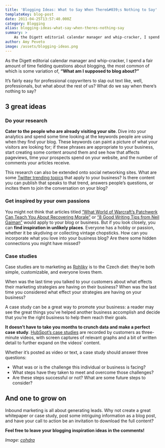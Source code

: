 ```yaml
---
title: 'Blogging Ideas: What to Say When There&#039;s Nothing to Say'
templateKey: blog-post
date: 2011-04-25T13:57:40.000Z
category: Blogging
alias: blogging-ideas-what-say-when-theres-nothing-say
summary: > 
  	As the Digett editorial calendar manager and whip-cracker, I spend a fair amount of time fielding questions about blogging, the most common of which is some variation of, "What am I supposed to blog about?"
author: Amy Peveto
image: /assets/blogging-ideas.png
---
```


As the Digett editorial calendar manager and whip-cracker, I spend a fair amount of time fielding questions about blogging, the most common of which is some variation of, **“What am I supposed to blog about?”**

It’s fairly easy for professional copywriters to slap out text like, well, professionals, but what about the rest of us? What do we say when there’s nothing to say?

3 great ideas
-------------

### Do your research

**Cater to the people who are already visiting your site**. Dive into your analytics and spend some time looking at the keywords people are using when they find your blog. These keywords can paint a picture of what your visitors are looking for; if these phrases are appropriate to your business, start creating some content around them and see how that affects pageviews, time your prospects spend on your website, and the number of comments your articles receive.

This research can also be extended onto social networking sites. What are some [Twitter trending topics](http://support.twitter.com/entries/101125-about-trending-topics) that apply to your business? Is there content you can publish that speaks to that trend, answers people’s questions, or incites them to join the conversation on your blog?

### Get inspired by your own passions

You might not think that articles titled [“What World of Warcraft’s Patchwerk Can Teach You About Recovering Morale”](http://www.christopherspenn.com/2010/04/what-world-of-warcrafts-patchwerk-can-teach-you-about-recovering-morale/) or [“8 Good Writing Tips from Neil Gaiman”](https://www.writingclasses.com/toolbox/tips-masters/neil-gaiman-8-good-writing-practices) would apply to your blog or business. But if you look closely, you can **find inspiration in unlikely places**. Everyone has a hobby or passion, whether it be skydiving or collecting vintage chopsticks. How can you incorporate what you love into your business blog? Are there some hidden connections you might have missed?

### Case studies

Case studies are to marketing as [Rohliky](http://www.mycitycuisine.org/wiki/Rohliky) is to the Czech diet: they’re both simple, customizable, and everyone loves them.

When was the last time you talked to your customers about what effects their marketing strategies are having on their business? When was the last time you considered what effect your strategies are having on your business?

A case study can be a great way to promote your business: a reader may see the great things you’ve helped another business accomplish and decide that you’re the right business to help them reach their goals.

**It doesn’t have to take you months to crunch data and make a perfect case study**. [HubSpot’s case studies](http://www.hubspot.com/customers) are recorded by customers as three-minute videos, with screen captures of relevant graphs and a bit of written detail to further expand on the videos’ content.

Whether it’s posted as video or text, a case study should answer three questions:

*   What was or is the challenge this individual or business is facing?
*   What steps have they taken to meet and overcome those challenges?
*   Are these steps successful or not? What are some future steps to consider?

And one to grow on
------------------

Inbound marketing is all about generating leads. Why not create a great whitepaper or case study, post some intriguing information as a blog post, and have your call to action be an invitation to download the full content?

**Feel free to leave your blogging inspiration ideas in the comments!**

_Image: [cohdra](http://www.morguefile.com/archive/display/81596)_